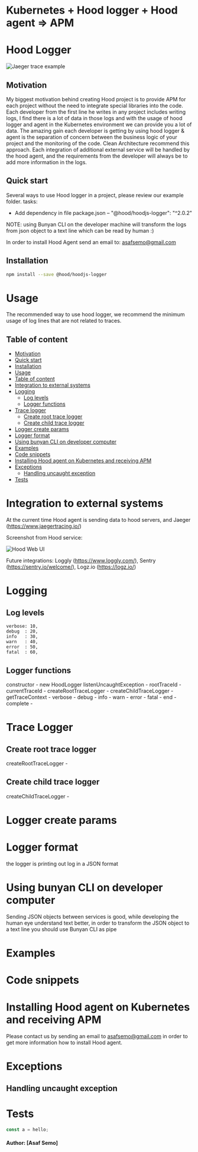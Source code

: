 # Kubernetes + Hood logger + Hood agent => APM

# Hood Logger

![Jaeger trace example](https://github.com/asafsemo/hood_hoodjs-logger/blob/init/docs/jaeger_screenshot.png)

## Motivation
My biggest motivation behind creating Hood project is to provide APM for each project without the need to integrate special libraries into the code.
Each developer from the first line he writes in any project includes writing logs, I find there is a lot of data in those logs and with the usage of hood logger and agent in the Kubernetes environment we can provide you a lot of data.
The amazing gain each developer is getting by using hood logger & agent is the separation of concern between the business logic of your project and the monitoring of the code.
Clean Architecture recommend this approach.
Each integration of additional external service will be handled by the hood agent, and the requirements from the developer will always be to add more information in the logs.

## Quick start
Several ways to use Hood logger in a project, please review our example folder.
tasks:
* Add dependency in file package.json – 
"@hood/hoodjs-logger": "^2.0.2"

NOTE: using Bunyan CLI on the developer machine will transform the logs from json object to a text line which can be read by human :)

In order to install Hood Agent send an email to: asafsemo@gmail.com

## Installation
``` bash
npm install --save @hood/hoodjs-logger
```

# Usage
The recommended way to use hood logger, we recommend the minimum usage of log lines that are not related to traces.

## Table of content
* [Motivation](#motivation)
* [Quick start](#quick-start)
* [Installation](#installation)
* [Usage](#usage)
* [Table of content](#table-of-content)
* [Integration to external systems](#Integration-to-external-systems)
* [Logging]()
    * [Log levels]()
    * [Logger functions]()
* [Trace logger]()
    * [Create root trace logger]()
    * [Create child trace logger]()
* [Logger create params]()
* [Logger format]()
* [Using bunyan CLI on developer computer]()
* [Examples]()
* [Code snippets]()
* [Installing Hood agent on Kubernetes and receiving APM]()
* [Exceptions]()
    * [Handling uncaught exception]()
* [Tests]()

# Integration to external systems
At the current time Hood agent is sending data to hood servers, and Jaeger (https://www.jaegertracing.io/)

Screenshot from Hood service:

![Hood Web UI](https://github.com/asafsemo/hood_hoodjs-logger/blob/init/docs/hood_screenshot.png)

Future integrations:
Loggly (https://www.loggly.com/), Sentry (https://sentry.io/welcome/), Logz.io (https://logz.io/) 

# Logging
## Log levels
	verbose: 10,
	debug  : 20,
	info   : 30,
	warn   : 40,
	error  : 50,
	fatal  : 60,
	
## Logger functions
constructor - new HoodLogger
listenUncaughtException - 
rootTraceId - 
currentTraceId - 
createRootTraceLogger - 
createChildTraceLogger - 
getTraceContext - 
verbose - 
debug - 
info - 
warn - 
error - 
fatal - 
end - 
complete - 

# Trace Logger
## Create root trace logger
createRootTraceLogger - 

## Create child trace logger
createChildTraceLogger - 

# Logger create params
# Logger format
the logger is printing out log in a JSON format
# Using bunyan CLI on developer computer
Sending JSON objects between services is good, while developing the human eye 
understand text better, in order to transform the JSON object to a text line you should use
Bunyan CLI as pipe

# Examples
# Code snippets
# Installing Hood agent on Kubernetes and receiving APM
Please contact us by sending an email to asafsemo@gmail.com in order to get more information how to install Hood agent.
# Exceptions
## Handling uncaught exception

# Tests


``` js
const a = hello;

```


#### Author: [Asaf Semo]
